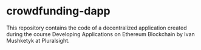 # crowdfunding-dapp
This repository contains the code of a decentralized application created during the course Developing Applications on Ethereum Blockchain by Ivan Mushketyk at Pluralsight.
